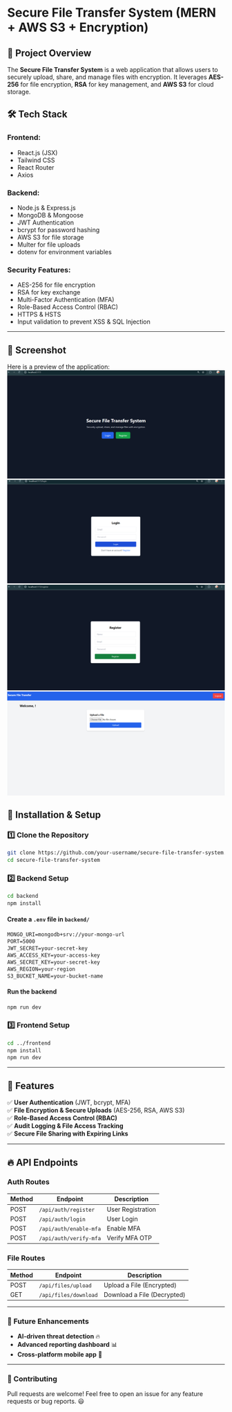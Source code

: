 # Secure File Transfer System (MERN + AWS S3 + Encryption)

## 📌 Project Overview
The **Secure File Transfer System** is a web application that allows users to securely upload, share, and manage files with encryption. It leverages **AES-256** for file encryption, **RSA** for key management, and **AWS S3** for cloud storage.

## 🛠️ Tech Stack
### **Frontend:**
- React.js (JSX)
- Tailwind CSS
- React Router
- Axios

### **Backend:**
- Node.js & Express.js
- MongoDB & Mongoose
- JWT Authentication
- bcrypt for password hashing
- AWS S3 for file storage
- Multer for file uploads
- dotenv for environment variables

### **Security Features:**
- AES-256 for file encryption
- RSA for key exchange
- Multi-Factor Authentication (MFA)
- Role-Based Access Control (RBAC)
- HTTPS & HSTS
- Input validation to prevent XSS & SQL Injection

---
## 📸 Screenshot  
Here is a preview of the application:  
![Screenshot Description](assets/2.png)
![Screenshot Description](assets/3.png)
![Screenshot Description](assets/4.png)
![Screenshot Description](assets/5.png)

## 🚀 Installation & Setup
### **1️⃣ Clone the Repository**
```sh
git clone https://github.com/your-username/secure-file-transfer-system.git
cd secure-file-transfer-system
```

### **2️⃣ Backend Setup**
```sh
cd backend
npm install
```

#### **Create a `.env` file in `backend/`**
```env
MONGO_URI=mongodb+srv://your-mongo-url
PORT=5000
JWT_SECRET=your-secret-key
AWS_ACCESS_KEY=your-access-key
AWS_SECRET_KEY=your-secret-key
AWS_REGION=your-region
S3_BUCKET_NAME=your-bucket-name
```

#### **Run the backend**
```sh
npm run dev
```

### **3️⃣ Frontend Setup**
```sh
cd ../frontend
npm install
npm run dev
```

---

## 📌 Features
✅ **User Authentication** (JWT, bcrypt, MFA)  
✅ **File Encryption & Secure Uploads** (AES-256, RSA, AWS S3)  
✅ **Role-Based Access Control (RBAC)**  
✅ **Audit Logging & File Access Tracking**  
✅ **Secure File Sharing with Expiring Links**  

---

## 🔥 API Endpoints
### **Auth Routes**
| Method | Endpoint         | Description         |
|--------|----------------|---------------------|
| POST   | `/api/auth/register` | User Registration |
| POST   | `/api/auth/login`    | User Login        |
| POST   | `/api/auth/enable-mfa` | Enable MFA      |
| POST   | `/api/auth/verify-mfa` | Verify MFA OTP |

### **File Routes**
| Method | Endpoint           | Description         |
|--------|-------------------|---------------------|
| POST   | `/api/files/upload` | Upload a File (Encrypted) |
| GET    | `/api/files/download` | Download a File (Decrypted) |

---

### 🎯 Future Enhancements
- **AI-driven threat detection** 🔥
- **Advanced reporting dashboard** 📊
- **Cross-platform mobile app** 📱

---

### **🙌 Contributing**
Pull requests are welcome! Feel free to open an issue for any feature requests or bug reports. 😃

